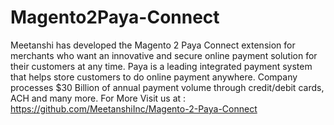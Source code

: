 # Magento2Paya-Connect
Meetanshi has developed the Magento 2 Paya Connect extension for merchants who want an innovative and secure online payment solution for their customers at any time. Paya is a leading integrated payment system that helps store customers to do online payment anywhere. Company processes $30 Billion of annual payment volume through credit/debit cards, ACH and many more.  For More Visit us at : https://github.com/MeetanshiInc/Magento-2-Paya-Connect
  
